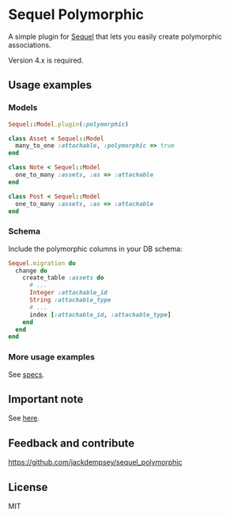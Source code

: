 # Sequel Polymorphic

A simple plugin for [Sequel](http://sequel.jeremyevans.net) that lets you easily create polymorphic associations.

Version 4.x is required.

## Usage examples

### Models

```ruby
Sequel::Model.plugin(:polymorphic)

class Asset < Sequel::Model
  many_to_one :attachable, :polymorphic => true
end

class Note < Sequel::Model
  one_to_many :assets, :as => :attachable
end

class Post < Sequel::Model
  one_to_many :assets, :as => :attachable
end
```

### Schema

Include the polymorphic columns in your DB schema:

```ruby
Sequel.migration do
  change do
    create_table :assets do
      # ...
      Integer :attachable_id
      String :attachable_type
      # ...
      index [:attachable_id, :attachable_type]
    end
  end
end
```

### More usage examples

See [specs](https://github.com/jackdempsey/sequel_polymorphic/tree/master/spec).

## Important note

See [here](https://github.com/jackdempsey/sequel_polymorphic/issues/20).

## Feedback and contribute

<https://github.com/jackdempsey/sequel_polymorphic>

## License

MIT
